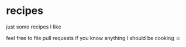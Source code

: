 # recipes
just some recipes I like

feel free to file pull requests if you know anything I should be cooking ☺
